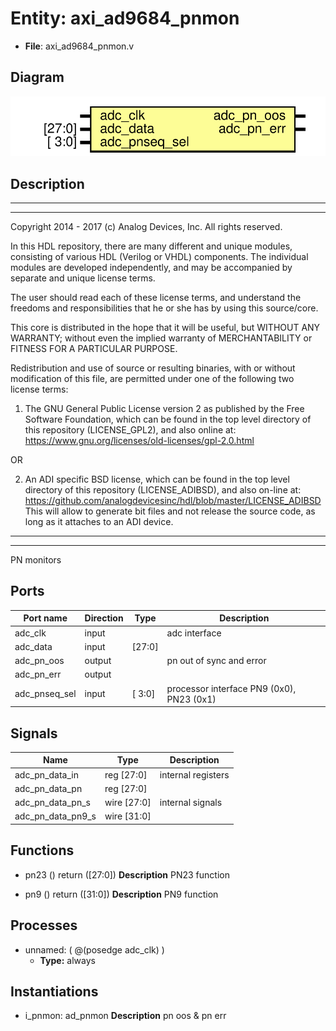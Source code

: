 # Entity: axi_ad9684_pnmon

- **File**: axi_ad9684_pnmon.v
## Diagram

![Diagram](axi_ad9684_pnmon.svg "Diagram")
## Description

 ***************************************************************************
 ***************************************************************************
 Copyright 2014 - 2017 (c) Analog Devices, Inc. All rights reserved.

 In this HDL repository, there are many different and unique modules, consisting
 of various HDL (Verilog or VHDL) components. The individual modules are
 developed independently, and may be accompanied by separate and unique license
 terms.

 The user should read each of these license terms, and understand the
 freedoms and responsibilities that he or she has by using this source/core.

 This core is distributed in the hope that it will be useful, but WITHOUT ANY
 WARRANTY; without even the implied warranty of MERCHANTABILITY or FITNESS FOR
 A PARTICULAR PURPOSE.

 Redistribution and use of source or resulting binaries, with or without modification
 of this file, are permitted under one of the following two license terms:

   1. The GNU General Public License version 2 as published by the
      Free Software Foundation, which can be found in the top level directory
      of this repository (LICENSE_GPL2), and also online at:
      <https://www.gnu.org/licenses/old-licenses/gpl-2.0.html>

 OR

   2. An ADI specific BSD license, which can be found in the top level directory
      of this repository (LICENSE_ADIBSD), and also on-line at:
      https://github.com/analogdevicesinc/hdl/blob/master/LICENSE_ADIBSD
      This will allow to generate bit files and not release the source code,
      as long as it attaches to an ADI device.

 ***************************************************************************
 ***************************************************************************
 PN monitors

## Ports

| Port name     | Direction | Type   | Description                                |
| ------------- | --------- | ------ | ------------------------------------------ |
| adc_clk       | input     |        |  adc interface                             |
| adc_data      | input     | [27:0] |                                            |
| adc_pn_oos    | output    |        |  pn out of sync and error                  |
| adc_pn_err    | output    |        |                                            |
| adc_pnseq_sel | input     | [ 3:0] |  processor interface PN9 (0x0), PN23 (0x1) |
## Signals

| Name              | Type           | Description          |
| ----------------- | -------------- | -------------------- |
| adc_pn_data_in    | reg     [27:0] |  internal registers  |
| adc_pn_data_pn    | reg     [27:0] |                      |
| adc_pn_data_pn_s  | wire [27:0]    |  internal signals    |
| adc_pn_data_pn9_s | wire [31:0]    |                      |
## Functions
- pn23 <font id="function_arguments">()</font> <font id="function_return">return ([27:0])</font>
**Description**
 PN23 function

- pn9 <font id="function_arguments">()</font> <font id="function_return">return ([31:0])</font>
**Description**
 PN9 function

## Processes
- unnamed: ( @(posedge adc_clk) )
  - **Type:** always
## Instantiations

- i_pnmon: ad_pnmon
**Description**
 pn oos & pn err

